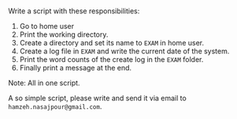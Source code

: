 ###
Write a script with these responsibilities:
1. Go to home user
2. Print the working directory.
3. Create a directory and set its name to `EXAM` in home user.
4. Create a log file in `EXAM` and write the current date of the system.
5. Print the word counts of the create log in the `EXAM` folder.
6. Finally print a message at the end. 

Note: All in one script. 


A so simple script, please write and send it via email to `hamzeh.nasajpour@gmail.com`.
